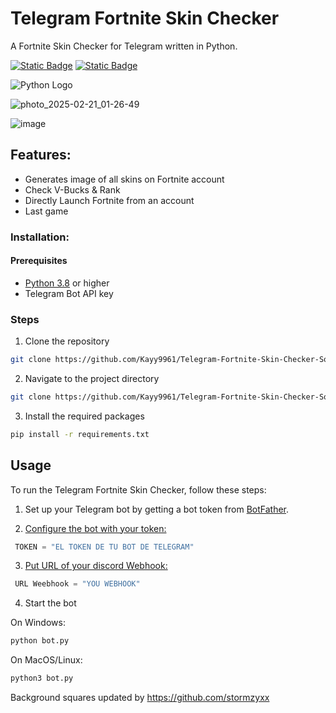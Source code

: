 # Telegram Fortnite Skin Checker

A Fortnite Skin Checker for Telegram written in Python.

[![Static Badge](https://img.shields.io/badge/English%F0%9F%87%BA%F0%9F%87%B8-grey?style=flat-square)](/README.md)
[![Static Badge](https://img.shields.io/badge/Spanish%F0%9F%87%AA%F0%9F%87%B8-grey?style=flat-square)](/README_ES.md)

![Python Logo](https://img.shields.io/badge/Language-Python-blue?logo=python&logoColor=white&style=flat)

![photo_2025-02-21_01-26-49](https://github.com/user-attachments/assets/0b5bc1ef-19fd-41d0-8906-42b67b94b463)

![image](https://github.com/user-attachments/assets/21478196-ef31-4a90-bbe9-85df96d4d328)

## Features:

- Generates image of all skins on Fortnite account
- Check V-Bucks & Rank
- Directly Launch Fortnite from an account
- Last game

### Installation:

#### Prerequisites

- [Python 3.8](https://www.python.org/downloads/) or higher
- Telegram Bot API key

### Steps

1. Clone the repository

```bash
git clone https://github.com/Kayy9961/Telegram-Fortnite-Skin-Checker-Source-Code.git
```

2. Navigate to the project directory

```bash
git clone https://github.com/Kayy9961/Telegram-Fortnite-Skin-Checker-Source-Code.git
```

3. Install the required packages

```bash
pip install -r requirements.txt
```

## Usage

To run the Telegram Fortnite Skin Checker, follow these steps:

1. Set up your Telegram bot by getting a bot token from [BotFather](https://t.me/botfather).

2. [Configure the bot with your token:](https://github.com/Kayy9961/Telegram-Fortnite-Skin-Checker/blob/28598faa985b2e93563a65b8a090d2c2931669f8/bot.py#L1476)

```python
 TOKEN = "EL TOKEN DE TU BOT DE TELEGRAM"
```
3. [Put URL of your discord Webhook:](https://github.com/Kayy9961/Telegram-Fortnite-Skin-Checker/blob/28598faa985b2e93563a65b8a090d2c2931669f8/bot.py#L1260)

```python
 URL Weebhook = "YOU WEBHOOK"
```
4. Start the bot

On Windows:

```bash
python bot.py
```

On MacOS/Linux:

```bash
python3 bot.py
```
Background squares updated by https://github.com/stormzyxx

